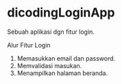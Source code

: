 # dicodingLoginApp
Sebuah aplikasi dgn fitur login.

Alur Fitur Login
1. Memasukkan email dan password.
2. Memvalidasi masukan.
3. Menampilkan halaman beranda.
